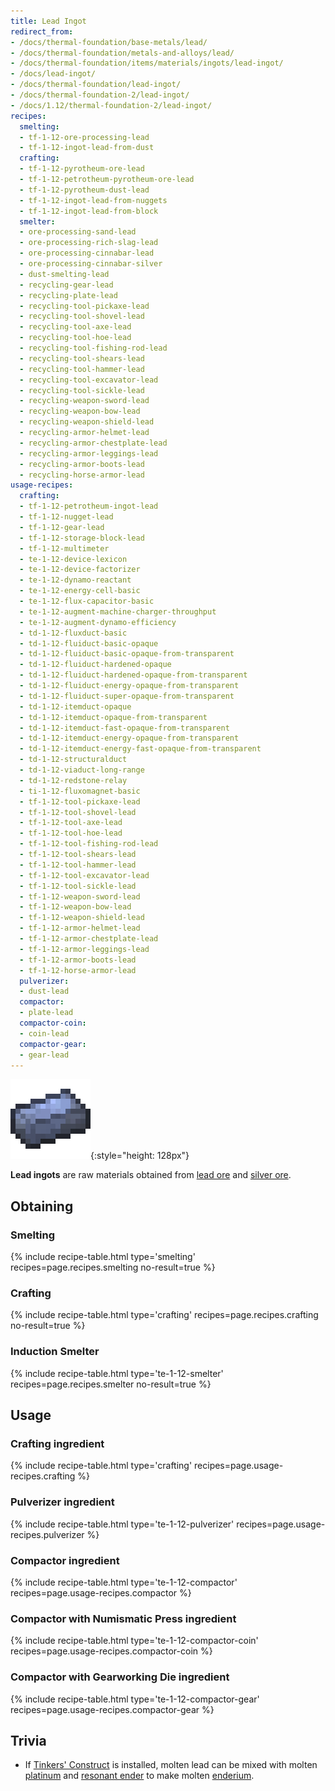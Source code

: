 ```yaml
---
title: Lead Ingot
redirect_from:
- /docs/thermal-foundation/base-metals/lead/
- /docs/thermal-foundation/metals-and-alloys/lead/
- /docs/thermal-foundation/items/materials/ingots/lead-ingot/
- /docs/lead-ingot/
- /docs/thermal-foundation/lead-ingot/
- /docs/thermal-foundation-2/lead-ingot/
- /docs/1.12/thermal-foundation-2/lead-ingot/
recipes:
  smelting:
  - tf-1-12-ore-processing-lead
  - tf-1-12-ingot-lead-from-dust
  crafting:
  - tf-1-12-pyrotheum-ore-lead
  - tf-1-12-petrotheum-pyrotheum-ore-lead
  - tf-1-12-pyrotheum-dust-lead
  - tf-1-12-ingot-lead-from-nuggets
  - tf-1-12-ingot-lead-from-block
  smelter:
  - ore-processing-sand-lead
  - ore-processing-rich-slag-lead
  - ore-processing-cinnabar-lead
  - ore-processing-cinnabar-silver
  - dust-smelting-lead
  - recycling-gear-lead
  - recycling-plate-lead
  - recycling-tool-pickaxe-lead
  - recycling-tool-shovel-lead
  - recycling-tool-axe-lead
  - recycling-tool-hoe-lead
  - recycling-tool-fishing-rod-lead
  - recycling-tool-shears-lead
  - recycling-tool-hammer-lead
  - recycling-tool-excavator-lead
  - recycling-tool-sickle-lead
  - recycling-weapon-sword-lead
  - recycling-weapon-bow-lead
  - recycling-weapon-shield-lead
  - recycling-armor-helmet-lead
  - recycling-armor-chestplate-lead
  - recycling-armor-leggings-lead
  - recycling-armor-boots-lead
  - recycling-horse-armor-lead
usage-recipes:
  crafting:
  - tf-1-12-petrotheum-ingot-lead
  - tf-1-12-nugget-lead
  - tf-1-12-gear-lead
  - tf-1-12-storage-block-lead
  - tf-1-12-multimeter
  - te-1-12-device-lexicon
  - te-1-12-device-factorizer
  - te-1-12-dynamo-reactant
  - te-1-12-energy-cell-basic
  - te-1-12-flux-capacitor-basic
  - te-1-12-augment-machine-charger-throughput
  - te-1-12-augment-dynamo-efficiency
  - td-1-12-fluxduct-basic
  - td-1-12-fluiduct-basic-opaque
  - td-1-12-fluiduct-basic-opaque-from-transparent
  - td-1-12-fluiduct-hardened-opaque
  - td-1-12-fluiduct-hardened-opaque-from-transparent
  - td-1-12-fluiduct-energy-opaque-from-transparent
  - td-1-12-fluiduct-super-opaque-from-transparent
  - td-1-12-itemduct-opaque
  - td-1-12-itemduct-opaque-from-transparent
  - td-1-12-itemduct-fast-opaque-from-transparent
  - td-1-12-itemduct-energy-opaque-from-transparent
  - td-1-12-itemduct-energy-fast-opaque-from-transparent
  - td-1-12-structuralduct
  - td-1-12-viaduct-long-range
  - td-1-12-redstone-relay
  - ti-1-12-fluxomagnet-basic
  - tf-1-12-tool-pickaxe-lead
  - tf-1-12-tool-shovel-lead
  - tf-1-12-tool-axe-lead
  - tf-1-12-tool-hoe-lead
  - tf-1-12-tool-fishing-rod-lead
  - tf-1-12-tool-shears-lead
  - tf-1-12-tool-hammer-lead
  - tf-1-12-tool-excavator-lead
  - tf-1-12-tool-sickle-lead
  - tf-1-12-weapon-sword-lead
  - tf-1-12-weapon-bow-lead
  - tf-1-12-weapon-shield-lead
  - tf-1-12-armor-helmet-lead
  - tf-1-12-armor-chestplate-lead
  - tf-1-12-armor-leggings-lead
  - tf-1-12-armor-boots-lead
  - tf-1-12-horse-armor-lead
  pulverizer:
  - dust-lead
  compactor:
  - plate-lead
  compactor-coin:
  - coin-lead
  compactor-gear:
  - gear-lead
---
```


![Lead ingot](/assets/images/thermal-foundation-2/ingot-lead.png){:style="height: 128px"}


**Lead ingots** are raw materials obtained from [lead ore](/docs/1.12/thermal-foundation/lead-ore/) and
[silver ore](/docs/1.12/thermal-foundation/silver-ore/).


Obtaining
---------

### Smelting
{% include recipe-table.html type='smelting' recipes=page.recipes.smelting no-result=true %}

### Crafting
{% include recipe-table.html type='crafting' recipes=page.recipes.crafting no-result=true %}

### Induction Smelter
{% include recipe-table.html type='te-1-12-smelter' recipes=page.recipes.smelter no-result=true %}


Usage
-----

### Crafting ingredient
{% include recipe-table.html type='crafting' recipes=page.usage-recipes.crafting %}

### Pulverizer ingredient
{% include recipe-table.html type='te-1-12-pulverizer' recipes=page.usage-recipes.pulverizer %}

### Compactor ingredient
{% include recipe-table.html type='te-1-12-compactor' recipes=page.usage-recipes.compactor %}

### Compactor with Numismatic Press ingredient
{% include recipe-table.html type='te-1-12-compactor-coin' recipes=page.usage-recipes.compactor-coin %}

### Compactor with Gearworking Die ingredient
{% include recipe-table.html type='te-1-12-compactor-gear' recipes=page.usage-recipes.compactor-gear %}


Trivia
------

* If [Tinkers'
  Construct](https://minecraft.curseforge.com/projects/tinkers-construct) is
  installed, molten lead can be mixed with molten
  [platinum](/docs/1.12/thermal-foundation/platinum-ingot/) and [resonant ender](/docs/1.12/thermal-foundation/resonant-ender/)
  to make molten [enderium](/docs/1.12/thermal-foundation/enderium-ingot/).
